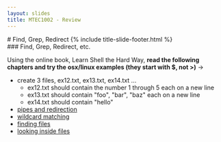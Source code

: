 ```yaml
---
layout: slides
title: MTEC1002 - Review
---
```


<section markdown="block" class="title-slide">
# Find, Grep, Redirect
{% include title-slide-footer.html %}
</section>

<section markdown="block">
### Find, Grep, Redirect, etc.

Using the online book, Learn Shell the Hard Way, __read the following chapters and try the osx/linux examples (they start with $, not &gt;)__ &rarr;

* create 3 files, ex12.txt, ex13.txt, ex14.txt ... 
	* ex12.txt should contain the number 1 through 5 each on a new line
	* ex13.txt should contain "foo", "bar", "baz" each on a new line
	* ex14.txt should contain "hello"
* [pipes and redirection](http://cli.learncodethehardway.org/book/ex15.html)
* [wildcard matching](http://cli.learncodethehardway.org/book/ex16.html)
* [finding files](http://cli.learncodethehardway.org/book/ex17.html)
* [looking inside files](http://cli.learncodethehardway.org/book/ex18.html)
</section>
<!--
<section markdown="block">
### Last Week

__What did we go in our last class?__

<div class="incremental" markdown="block">
* paths - absolute and relative
* input and output, downloading files, archiving/compressing and extracting/uncompressing
</div>
</section>

<section markdown="block">
### __Lab__

[Review](lab-03-part-01-review.txt)

* Type each command (with arguments and flags) exactly
* Only press &lt;ENTER&gt; when instructed...
* &lt;TAB&gt;, &lt;ENTER&gt;, &lt;UP&gt;, &lt;DOWN&gt; are the actual keys!
* Paste answer or output below the dashed line (------------)

</section>
-->
